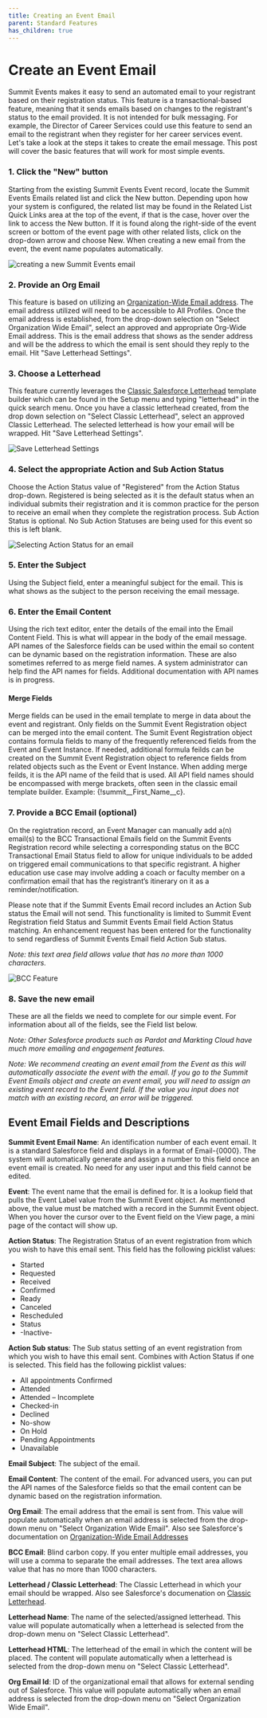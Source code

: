 ```yaml
---
title: Creating an Event Email
parent: Standard Features
has_children: true
---
```



# Create an Event Email

Summit Events makes it easy to send an automated email to your registrant based on their registration status. This feature is a transactional-based feature, meaning that it sends emails based on changes to the registrant's status to the email provided. It is not intended for bulk messaging.  For example, the Director of Career Services could use this feature to send an email to the registrant when they register for her career services event.  Let's take a look at the steps it takes to create the email message.  This post will cover the basic features that will work for most simple events.  

### 1. Click the "New" button

Starting from the existing Summit Events Event record, locate the Summit Events Emails related list and click the New button.  Depending upon how your system is configured, the related list may be found in the Related List Quick Links area at the top of the event, if that is the case, hover over the link to access the New button.  If it is found along the right-side of the event screen or bottom of the event page with other related lists, click on the drop-down arrow and choose New. When creating a new email from the event, the event name populates automatically.

![creating a new Summit Events email](../images/create-new-SEA-email.png)

### 2. Provide an Org Email

This feature is based on utilizing an [Organization-Wide Email address](https://help.salesforce.com/s/articleView?id=sf.orgwide_email.htm&type=5). The email address utilized will need to be accessible to All Profiles. Once the email address is established, from the drop-down selection on "Select Organization Wide Email", select an approved and appropriate Org-Wide Email address. This is the email address that shows as the sender address and will be the address to which the email is sent should they reply to the email. Hit "Save Letterhead Settings".

### 3. Choose a Letterhead

This feature currently leverages the [Classic Salesforce Letterhead](https://help.salesforce.com/s/articleView?id=sf.creating_letterheads.htm&type=5) template builder which can be found in the Setup menu and typing "letterhead" in the quick search menu. Once you have a classic letterhead created, from the drop down selection on "Select Classic Letterhead", select an approved Classic Letterhead. The selected letterhead is how your email will be wrapped. Hit "Save Letterhead Settings".

![Save Letterhead Settings](../images/save-letterhead.png)

### 4. Select the appropriate Action and Sub Action Status

Choose the Action Status value of "Registered" from the Action Status drop-down. Registered is being selected as it is the default status when an individual submits their registration and it is common practice for the person to receive an email when they complete the registration process. Sub Action Status is optional.  No Sub Action Statuses are being used for this event so this is left blank.

![Selecting Action Status for an email](../images/registered-status.png)

### 5. Enter the Subject

Using the Subject field, enter a meaningful subject for the email. This is what shows as the subject to the person receiving the email message.

### 6. Enter the Email Content

Using the rich text editor, enter the details of the email into the Email Content Field.  This is what will appear in the body of the email message.  API names of the Salesforce fields can be used within the email so content can be dynamic based on the registration information. These are also sometimes referred to as merge field names.  A system administrator can help find the API names for fields. Additional documentation with API names is in progress. 

#### Merge Fields
Merge fields can be used in the email template to merge in data about the event and registrant.   Only fields on the Summit Event Registration object can be merged into the email content.  The Sumit Event Registration object contains formula fields to many of the frequently referenced fields from the Event and Event Instance.  If needed, additional formula feilds can be created on the Summit Event Registration object to reference fields from related objects such as the Event or Event Instance.  When adding merge feilds, it is the API name of the feild that is used.   All API field names should be encompassed with merge brackets, often seen in the classic email template builder. Example: {!summit__First_Name__c}. 

### 7. Provide a BCC Email (optional)

On the registration record, an Event Manager can manually add a(n) email(s) to the BCC Transactional Emails field on the Summit Events Registration record while selecting a corresponding status on the BCC Transactional Email Status field to allow for unique individuals to be added on triggered email communications to that specific registrant. A higher education use case may involve adding a coach or faculty member on a confirmation email that has the registrant’s itinerary on it as a reminder/notification.

Please note that if the Summit Events Email record includes an Action Sub status the Email will not send. This functionality is limited to Summit Event Registration field Status and Summit Events Email field Action Status matching. An enhancement request has been entered for the functionality to send regardless of Summit Events Email field Action Sub status.

*Note: this text area field allows value that has no more than 1000 characters.* 

![BCC Feature](../images/BCCFeature.png)


### 8. Save the new email

These are all the fields we need to complete for our simple event.  For information about all of the fields, see the Field list below.

*Note: Other Salesforce products such as Pardot and Markting Cloud have much more emailing and engagement features.*
  
*Note: We recommend creating an event email from the Event as this will automatically associate the event with the email. If you go to the Summit Event Emails object and create an event email, you will need to assign an existing event record to the Event field. If the value you input does not match with an existing record, an error will be triggered.*



## Event Email Fields and Descriptions

**Summit  Event Email Name**: An identification number of each event email. It is a standard Salesforce field and displays in a format of Email-{0000}. The system will automatically generate and assign a number to this field once an event email is created. No need for any user input and this field cannot be edited.

**Event**: The event name that the email is defined for. It is a lookup field that pulls the Event Label value from the Summit Event object. As mentioned above, the value must be matched with a record in the Summit Event object. When you hover the cursor over to the Event field on the View page, a mini page of the contact will show up. 
 
**Action Status**: The Registration Status of an event registration from which you wish to have this email sent. 
This field has the following picklist values:
* Started 
* Requested
* Received
* Confirmed
* Ready
* Canceled
* Rescheduled
* Status
* -Inactive-

**Action Sub status**: The Sub status setting of an event registration from which you wish to have this email sent. Combines with Action Status if one is selected.
This field has the following picklist values:
* All appointments Confirmed
* Attended
* Attended – Incomplete
* Checked-in
* Declined
* No-show
* On Hold
* Pending Appointments
* Unavailable

**Email Subject**: The subject of the email.

**Email Content**: The content of the email. For advanced users, you can put the API names of the Salesforce fields so that the email content can be dynamic based on the registration information. 

**Org Email**: The email address that the email is sent from. This value will populate automatically when an email address is selected from the drop-down menu on "Select Organization Wide Email".  Also see Salesforce's documentation on [Organization-Wide Email Addresses](https://help.salesforce.com/s/articleView?id=sf.orgwide_email.htm&type=5)

**BCC Email**: Blind carbon copy. If you enter multiple email addresses, you will use a comma to separate the email addresses. The text area allows value that has no more than 1000 characters. 

**Letterhead / Classic Letterhead**: The Classic Letterhead in which your email should be wrapped. Also see Salesforce's documenation on [Classic Letterhead](https://help.salesforce.com/s/articleView?id=sf.creating_letterheads.htm&type=5).

**Letterhead Name**: The name of the selected/assigned letterhead. This value will populate automatically when a letterhead is selected from the drop-down menu on "Select Classic Letterhead".

**Letterhead HTML**: The letterhead of the email in which the content will be placed. The content will populate automatically when a letterhead is selected from the drop-down menu on "Select Classic Letterhead".

**Org Email Id**: ID of the organizational email that allows for external sending out of Salesforce. This value will populate automatically when an email address is selected from the drop-down menu on "Select Organization Wide Email".



